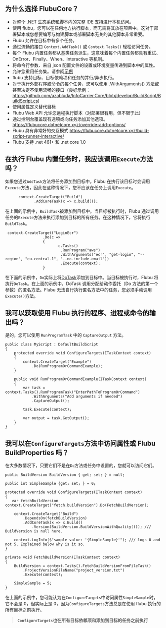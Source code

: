 ## 为什么选择 FlubuCore？

- 对整个 .NET 生态系统和脚本内的完整 IDE 支持进行本机访问。
- 使用 flubu，您可以在任何地方执行脚本，而无需将其放在项目中。这对于部署脚本或您想要编写与构建脚本或部署脚本无关的其他脚本非常重要。
- Flubu 允许在目标中有多个任务。
- 通过流畅的接口 `Context.AddTask()` 或 `Context.Tasks()` 轻松访问任务。
- 每个 Flubu 内置任务都从基类任务派生，这意味着每个内置任务都具有重试、OnError、Finally、When、Interactive 等机制。
- 将命令行参数、来自 json 配置文件的设置或环境变量传递到脚本中的属性。
- 允许您重用任务集。请参阅[示例](https://github.com/dotnetcore/FlubuCore.Examples/blob/master/DeployScriptExample/BuildScript/DeployScript.cs)
- flubu 支持目标、目标依赖项和任务的并行/异步执行。
- 对于执行外部程序或命令的每个任务，您可以使用 .WithArguments() 方法或甚至决定不使用流畅的接口（良好示例：https://github.com/azabluda/InfoCarrier.Core/blob/develop/BuildScript/BuildScript.cs)
- 使用属性定义替代目标
- Flubu Web API 允许您远程执行脚本（对部署很有用，但不限于此）
- 通过控制台覆盖现有选项或向任务添加其他选项。https://flubucore.dotnetcore.xyz/override-add-options/
- Flubu 具有非常好的交互模式 https://flubucore.dotnetcore.xyz/build-script-runner-interactive/
- Flubu 支持 .net 461+ 和 .net core 1.0


## 在执行 Flubu 内置任务时，我应该调用`Execute`方法吗？

如果您通过`AddTask`方法将任务添加到目标中，Flubu 在执行该目标时会调用`Execute`方法，因此在这种情况下，您不应该在任务上调用`Execute`。

```
      context.CreateTarget("Build")
             .AddCoreTask(x => x.build());
```

在上面的示例中，`BuildTask`被添加到目标中。当目标被执行时，Flubu 通过调用任务的`Execute`方法来执行添加到目标的所有任务。在这种情况下，它将执行`BuildTask`。

```
 context.CreateTarget("LoginEcr")
                 .Do(c =>
                 {
                        c.Tasks()
                         .RunProgram("aws") 
                         .WithArguments("ecr", "get-login", "--region", "eu-central-1", "--no-include-email"))
                         .Execute(context);
                 }
```

在下面的示例中，`Do`实际上将[DoTask](https://github.com/dotnetcore/FlubuCore/blob/master/src/FlubuCore/Tasks/DoTask.cs)添加到目标中。当目标被执行时，Flubu 将执行`DoTask`。在上面的示例中，DoTask 调用分配给动作委托（Do 方法的第一个参数）的匿名方法。Flubu 无法自行执行匿名方法中的任务，您必须手动调用`Execute()`方法。

##  我可以获取使用 Flubu 执行的程序、进程或命令的输出吗？

是的，您可以使用 `RunProgramTask` 中的 `CaptureOutput` 方法。


```
public class MyScript : DefaultBuildScript
{
    protected override void ConfigureTargets(ITaskContext context)
    {
        context.CreateTarget("Example")
            .Do(RunProgramOrCommandExample);
    }

    public void RunProgramOrCommandExample(ITaskContext context)
    {
        var task = context.Tasks().RunProgramTask("EnterPathToProgramOrCommand")
            .WithArguments("Add arguments if needed")
            .CaptureOutput();

        task.Execute(context);

        var output = task.GetOutput();
    }
}
```

##  我可以在`ConfigureTargets`方法中访问属性或 Flubu BuildProperties 吗？

在大多数情况下，只要它们不是在`Do`方法或任务中设置的，您就可以访问它们。


```
public BuildVersion BuildVersion { get; set; } = null;

public int SimpleSample {get; set; } = 0;

protected override void ConfigureTargets(ITaskContext context)
{
   var fetchBuildVersion context.CreateTarget("fetch.buildVersion").Do(FetchBuildVersion);

    context.CreateTarget("Build")
        .DependsOn(fetchBuildVersion)
        .AddCoreTask(x => x.Build()
            .Version(BuildVersion.BuildVersionWithQuality())); /// BuildVersion is null here.

    context.LogInfo($"sample value: '{SimpleSample}'"); /// logs 0 and not 5. Explained below why is it so.
}

private void FetchBuildVersion(ITaskContext context)
{
    BuildVersion = context.Tasks().FetchBuildVersionFromFileTask()
        .ProjectVersionFileName("project_version.txt")
        .Execute(context);

    SimpleSample = 5;
}
```

在上面的示例中，您可能认为在`ConfigureTargets`中访问属性`SimpleSample`时，它不会是 0，但实际上是 0，因为`ConfigureTargets`方法总是在使用 flubu 执行的所有目标之前执行。

> **`ConfigureTargets`也在所有目标依赖项和添加到目标的任务之前执行**


